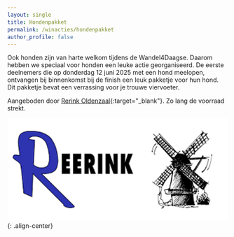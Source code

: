 ```yaml
---
layout: single
title: Hondenpakket
permalink: /winacties/hondenpakket
author_profile: false
---
```


Ook honden zijn van harte welkom tijdens de Wandel4Daagse. Daarom hebben we speciaal voor honden een leuke actie georganiseerd. De eerste deelnemers die op donderdag 12 juni 2025 met een hond meelopen, ontvangen bij binnenkomst bij de finish een leuk pakketje voor hun hond. Dit pakketje bevat een verrassing voor je trouwe viervoeter.  

Aangeboden door [Rerink Oldenzaal](https://reerink.nl){:target="_blank"}. Zo lang de voorraad strekt.  

![Reerink Oldenzaal](/assets/sponsors/Reerink.png){: .align-center}  